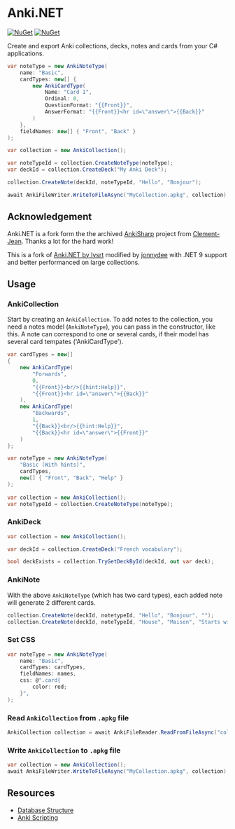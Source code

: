 ﻿# Anki.NET

[![NuGet](https://img.shields.io/nuget/v/Sirus.Anki.NET.svg)](https://www.nuget.org/packages/Sirus.Anki.NET)
[![NuGet](https://img.shields.io/nuget/dt/Sirus.Anki.NET.svg)](https://www.nuget.org/packages/Sirus.Anki.NET)

Create and export Anki collections, decks, notes and cards from your C# applications.

```csharp
var noteType = new AnkiNoteType(
    name: "Basic",
    cardTypes: new[] {
        new AnkiCardType(
            Name: "Card 1",
            Ordinal: 0,
            QuestionFormat: "{{Front}}",
            AnswerFormat: "{{Front}}<hr id=\"answer\">{{Back}}"
        )
    },
    fieldNames: new[] { "Front", "Back" }
);

var collection = new AnkiCollection();

var noteTypeId = collection.CreateNoteType(noteType);
var deckId = collection.CreateDeck("My Anki Deck");

collection.CreateNote(deckId, noteTypeId, "Hello", "Bonjour");

await AnkiFileWriter.WriteToFileAsync("MyCollection.apkg", collection);
```

## Acknowledgement

Anki.NET is a fork form the the archived [AnkiSharp](https://github.com/AnkiTools/AnkiSharp) project from [Clement-Jean](https://github.com/Clement-Jean). Thanks a lot for the hard work!

This is a fork of [Anki.NET by lysrt](https://github.com/lysrt/Anki.NET) modified by [jonnydee](https://github.com/jonnydee/AnkiDotNet) with .NET 9 support and better performanced on large collections.

## Usage

### AnkiCollection

Start by creating an `AnkiCollection`. To add notes to the collection, you need a notes model (`AnkiNoteType`), you can pass in the constructor, like this.
A note can correspond to one or several cards, if their model has several card tempates ('AnkiCardType').

``` csharp
var cardTypes = new[]
{
    new AnkiCardType(
        "Forwards",
        0,
        "{{Front}}<br/>{{hint:Help}}",
        "{{Front}}<hr id=\"answer\">{{Back}}"
    ),
    new AnkiCardType(
        "Backwards",
        1,
        "{{Back}}<br/>{{hint:Help}}",
        "{{Back}}<hr id=\"answer\">{{Front}}"
    )
};

var noteType = new AnkiNoteType(
    "Basic (With hints)",
    cardTypes,
    new[] { "Front", "Back", "Help" }
);
        
var collection = new AnkiCollection();
var noteTypeId = collection.CreateNoteType(noteType);
```

### AnkiDeck

``` csharp
var collection = new AnkiCollection();

var deckId = collection.CreateDeck("French vocabulary");

bool deckExists = collection.TryGetDeckById(deckId, out var deck);
```

### AnkiNote

With the above `AnkiNoteType` (which has two card types), each added note will generate 2 different cards.

```csharp
collection.CreateNote(deckId, notetypeId, "Hello", "Bonjour", "");
collection.CreateNote(deckId, noteTypeId, "House", "Maison", "Starts with \"M\"");
```

### Set CSS

``` csharp
var noteType = new AnkiNoteType(
    name: "Basic",
    cardTypes: cardTypes,
    fieldNames: names,
    css: @".card{
        color: red;
    }",
);
```

### Read `AnkiCollection` from `.apkg` file

``` csharp
AnkiCollection collection = await AnkiFileReader.ReadFromFileAsync("collection.apkg");
```

### Write `AnkiCollection` to `.apkg` file

```csharp
var collection = new AnkiCollection();
await AnkiFileWriter.WriteToFileAsync("MyCollection.apkg", collection);
```

## Resources

- [Database Structure](https://github.com/ankidroid/Anki-Android/wiki/Database-Structure)
- [Anki Scripting](https://www.juliensobczak.com/write/2016/12/26/anki-scripting.html)